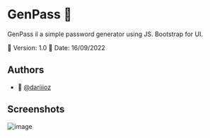 
# GenPass 🔑

GenPass il a simple password generator using JS. Bootstrap for UI.

📌 Version: 1.0
📌 Date: 16/09/2022









## Authors

- 👤 [@dariiioz](https://www.github.com/dariiioz)


## Screenshots

![image](https://user-images.githubusercontent.com/26320684/190710607-f585a58c-c7ed-44e6-bfde-dbed9733096b.png)
